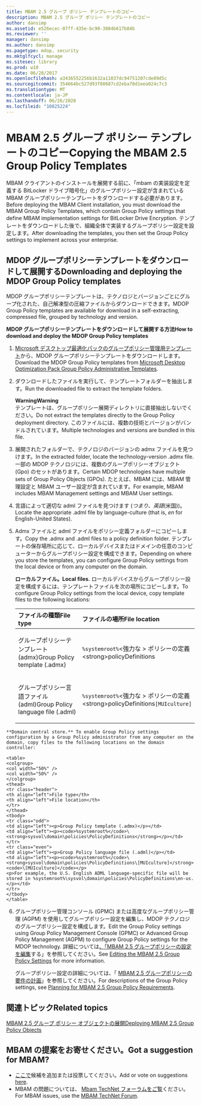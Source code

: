 ```yaml
---
title: MBAM 2.5 グループ ポリシー テンプレートのコピー
description: MBAM 2.5 グループ ポリシー テンプレートのコピー
author: dansimp
ms.assetid: e526ecec-07ff-435e-bc90-3084b617b84b
ms.reviewer: ''
manager: dansimp
ms.author: dansimp
ms.pagetype: mdop, security
ms.mktglfcycl: manage
ms.sitesec: library
ms.prod: w10
ms.date: 06/28/2017
ms.openlocfilehash: a3436552256b1632a11037dc94751207cde89d5c
ms.sourcegitcommit: 354664bc527d93f80687cd2eba70d1eea024c7c3
ms.translationtype: MT
ms.contentlocale: ja-JP
ms.lasthandoff: 06/26/2020
ms.locfileid: "10825224"
---
```

# <span data-ttu-id="2c5ff-103">MBAM 2.5 グループ ポリシー テンプレートのコピー</span><span class="sxs-lookup"><span data-stu-id="2c5ff-103">Copying the MBAM 2.5 Group Policy Templates</span></span>


<span data-ttu-id="2c5ff-104">MBAM クライアントのインストールを展開する前に、「mbam の実装設定を定義する BitLocker ドライブ暗号化」のグループポリシー設定が含まれている MBAM グループポリシーテンプレートをダウンロードする必要があります。</span><span class="sxs-lookup"><span data-stu-id="2c5ff-104">Before deploying the MBAM Client installation, you must download the MBAM Group Policy Templates, which contain Group Policy settings that define MBAM implementation settings for BitLocker Drive Encryption.</span></span> <span data-ttu-id="2c5ff-105">テンプレートをダウンロードした後で、組織全体で実装するグループポリシー設定を設定します。</span><span class="sxs-lookup"><span data-stu-id="2c5ff-105">After downloading the templates, you then set the Group Policy settings to implement across your enterprise.</span></span>

## <span data-ttu-id="2c5ff-106">MDOP グループポリシーテンプレートをダウンロードして展開する</span><span class="sxs-lookup"><span data-stu-id="2c5ff-106">Downloading and deploying the MDOP Group Policy templates</span></span>


<span data-ttu-id="2c5ff-107">MDOP グループポリシーテンプレートは、テクノロジとバージョンごとにグループ化された、自己解凍型の圧縮ファイルからダウンロードできます。</span><span class="sxs-lookup"><span data-stu-id="2c5ff-107">MDOP Group Policy templates are available for download in a self-extracting, compressed file, grouped by technology and version.</span></span>

**<span data-ttu-id="2c5ff-108">MDOP グループポリシーテンプレートをダウンロードして展開する方法</span><span class="sxs-lookup"><span data-stu-id="2c5ff-108">How to download and deploy the MDOP Group Policy templates</span></span>**

1. <span data-ttu-id="2c5ff-109">[Microsoft デスクトップ最適化パックのグループポリシー管理用テンプレート](https://www.microsoft.com/download/details.aspx?id=55531)から、MDOP グループポリシーテンプレートをダウンロードします。</span><span class="sxs-lookup"><span data-stu-id="2c5ff-109">Download the MDOP Group Policy templates from [Microsoft Desktop Optimization Pack Group Policy Administrative Templates](https://www.microsoft.com/download/details.aspx?id=55531).</span></span>

2. <span data-ttu-id="2c5ff-110">ダウンロードしたファイルを実行して、テンプレートフォルダーを抽出します。</span><span class="sxs-lookup"><span data-stu-id="2c5ff-110">Run the downloaded file to extract the template folders.</span></span>

   **<span data-ttu-id="2c5ff-111">Warning</span><span class="sxs-lookup"><span data-stu-id="2c5ff-111">Warning</span></span>**  
   <span data-ttu-id="2c5ff-112">テンプレートは、グループポリシー展開ディレクトリに直接抽出しないでください。</span><span class="sxs-lookup"><span data-stu-id="2c5ff-112">Do not extract the templates directly to the Group Policy deployment directory.</span></span> <span data-ttu-id="2c5ff-113">このファイルには、複数の技術とバージョンがバンドルされています。</span><span class="sxs-lookup"><span data-stu-id="2c5ff-113">Multiple technologies and versions are bundled in this file.</span></span>



3. <span data-ttu-id="2c5ff-114">展開されたフォルダーで、テクノロジのバージョンの admx ファイルを見つけます。</span><span class="sxs-lookup"><span data-stu-id="2c5ff-114">In the extracted folder, locate the technology-version .admx file.</span></span> <span data-ttu-id="2c5ff-115">一部の MDOP テクノロジには、複数のグループポリシーオブジェクト (Gpo) のセットがあります。</span><span class="sxs-lookup"><span data-stu-id="2c5ff-115">Certain MDOP technologies have multiple sets of Group Policy Objects (GPOs).</span></span> <span data-ttu-id="2c5ff-116">たとえば、MBAM には、MBAM 管理設定と MBAM ユーザー設定が含まれています。</span><span class="sxs-lookup"><span data-stu-id="2c5ff-116">For example, MBAM includes MBAM Management settings and MBAM User settings.</span></span>

4. <span data-ttu-id="2c5ff-117">言語によって適切な adml ファイルを見つけます (*つまり、英語*(米国))。</span><span class="sxs-lookup"><span data-stu-id="2c5ff-117">Locate the appropriate .adml file by language-culture (that is, *en* for English-United States).</span></span>

5. <span data-ttu-id="2c5ff-118">Admx ファイルと adml ファイルをポリシー定義フォルダーにコピーします。</span><span class="sxs-lookup"><span data-stu-id="2c5ff-118">Copy the .admx and .adml files to a policy definition folder.</span></span> <span data-ttu-id="2c5ff-119">テンプレートの保存場所に応じて、ローカルデバイスまたはドメインの任意のコンピューターからグループポリシー設定を構成できます。</span><span class="sxs-lookup"><span data-stu-id="2c5ff-119">Depending on where you store the templates, you can configure Group Policy settings from the local device or from any computer on the domain.</span></span>

   **<span data-ttu-id="2c5ff-120">ローカルファイル。</span><span class="sxs-lookup"><span data-stu-id="2c5ff-120">Local files.</span></span>** <span data-ttu-id="2c5ff-121">ローカルデバイスからグループポリシー設定を構成するには、テンプレートファイルを次の場所にコピーします。</span><span class="sxs-lookup"><span data-stu-id="2c5ff-121">To configure Group Policy settings from the local device, copy template files to the following locations:</span></span>

   <table>
   <colgroup>
   <col width="50%" />
   <col width="50%" />
   </colgroup>
   <thead>
   <tr class="header">
   <th align="left"><span data-ttu-id="2c5ff-122">ファイルの種類</span><span class="sxs-lookup"><span data-stu-id="2c5ff-122">File type</span></span></th>
   <th align="left"><span data-ttu-id="2c5ff-123">ファイルの場所</span><span class="sxs-lookup"><span data-stu-id="2c5ff-123">File location</span></span></th>
   </tr>
   </thead>
   <tbody>
   <tr class="odd">
   <td align="left"><p><span data-ttu-id="2c5ff-124">グループポリシーテンプレート (admx)</span><span class="sxs-lookup"><span data-stu-id="2c5ff-124">Group Policy template (.admx)</span></span></p></td>
   <td align="left"><p><code>%systemroot%</code><span data-ttu-id="2c5ff-125">&lt;強力な &gt; ポリシーの定義</span><span class="sxs-lookup"><span data-stu-id="2c5ff-125">&lt;strong&gt;policyDefinitions</span></span></strong></p></td>
   </tr>
   <tr class="even">
   <td align="left"><p><span data-ttu-id="2c5ff-126">グループポリシー言語ファイル (adml)</span><span class="sxs-lookup"><span data-stu-id="2c5ff-126">Group Policy language file (.adml)</span></span></p></td>
   <td align="left"><p><code>%systemroot%</code><span data-ttu-id="2c5ff-127">&lt;強力な &gt; ポリシーの定義</span><span class="sxs-lookup"><span data-stu-id="2c5ff-127">&lt;strong&gt;policyDefinitions</span></span></strong><code>[MUIculture]</code></p></td>
   </tr>
   </tbody>
   </table>



~~~
**Domain central store.** To enable Group Policy settings configuration by a Group Policy administrator from any computer on the domain, copy files to the following locations on the domain controller:

<table>
<colgroup>
<col width="50%" />
<col width="50%" />
</colgroup>
<thead>
<tr class="header">
<th align="left">File type</th>
<th align="left">File location</th>
</tr>
</thead>
<tbody>
<tr class="odd">
<td align="left"><p>Group Policy template (.admx)</p></td>
<td align="left"><p><code>%systemroot%</code>\<strong>sysvol\domain\policies\PolicyDefinitions</strong></p></td>
</tr>
<tr class="even">
<td align="left"><p>Group Policy language file (.adml)</p></td>
<td align="left"><p><code>%systemroot%</code>\<strong>sysvol\domain\policies\PolicyDefinitions\[MUIculture]</strong><code>\[MUIculture]</code></p>
<p>For example, the U.S. English ADML language-specific file will be stored in %systemroot%\sysvol\domain\policies\PolicyDefinitions\en-us.</p></td>
</tr>
</tbody>
</table>
~~~



6. <span data-ttu-id="2c5ff-128">グループポリシー管理コンソール (GPMC) または高度なグループポリシー管理 (AGPM) を使用してグループポリシー設定を編集し、MDOP テクノロジのグループポリシー設定を構成します。</span><span class="sxs-lookup"><span data-stu-id="2c5ff-128">Edit the Group Policy settings using Group Policy Management Console (GPMC) or Advanced Group Policy Management (AGPM) to configure Group Policy settings for the MDOP technology.</span></span> <span data-ttu-id="2c5ff-129">詳細については[、「MBAM 2.5 グループポリシーの設定を編集](editing-the-mbam-25-group-policy-settings.md)する」を参照してください。</span><span class="sxs-lookup"><span data-stu-id="2c5ff-129">See [Editing the MBAM 2.5 Group Policy Settings](editing-the-mbam-25-group-policy-settings.md) for more information.</span></span>

   <span data-ttu-id="2c5ff-130">グループポリシー設定の詳細については、「 [MBAM 2.5 グループポリシーの要件の計画](planning-for-mbam-25-group-policy-requirements.md)」を参照してください。</span><span class="sxs-lookup"><span data-stu-id="2c5ff-130">For descriptions of the Group Policy settings, see [Planning for MBAM 2.5 Group Policy Requirements](planning-for-mbam-25-group-policy-requirements.md).</span></span>


## <span data-ttu-id="2c5ff-131">関連トピック</span><span class="sxs-lookup"><span data-stu-id="2c5ff-131">Related topics</span></span>


[<span data-ttu-id="2c5ff-132">MBAM 2.5 グループ ポリシー オブジェクトの展開</span><span class="sxs-lookup"><span data-stu-id="2c5ff-132">Deploying MBAM 2.5 Group Policy Objects</span></span>](deploying-mbam-25-group-policy-objects.md)


## <span data-ttu-id="2c5ff-133">MBAM の提案をお寄せください。</span><span class="sxs-lookup"><span data-stu-id="2c5ff-133">Got a suggestion for MBAM?</span></span>
- <span data-ttu-id="2c5ff-134">[ここで](http://mbam.uservoice.com/forums/268571-microsoft-bitlocker-administration-and-monitoring)候補を追加または投票してください。</span><span class="sxs-lookup"><span data-stu-id="2c5ff-134">Add or vote on suggestions [here](http://mbam.uservoice.com/forums/268571-microsoft-bitlocker-administration-and-monitoring).</span></span> 
- <span data-ttu-id="2c5ff-135">MBAM の問題については、 [Mbam TechNet フォーラムをご覧](https://social.technet.microsoft.com/Forums/home?forum=mdopmbam)ください。</span><span class="sxs-lookup"><span data-stu-id="2c5ff-135">For MBAM issues, use the [MBAM TechNet Forum](https://social.technet.microsoft.com/Forums/home?forum=mdopmbam).</span></span>






